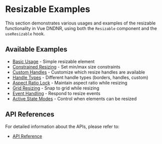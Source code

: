 # Resizable Examples

This section demonstrates various usages and examples of the resizable functionality in Vue DNDNR, using both the `Resizable` component and the `useResizable` hook.

## Available Examples

- [Basic Usage](/examples/Resizable/basic) - Simple resizable element
- [Constrained Resizing](/examples/Resizable/constrained) - Set min/max size constraints
- [Custom Handles](/examples/Resizable/handles) - Customize which resize handles are available
- [Handle Types](/examples/Resizable/handle-types) - Different handle types (borders, handles, custom)
- [Aspect Ratio Lock](/examples/Resizable/aspect-ratio) - Maintain aspect ratio while resizing
- [Grid Resizing](/examples/Resizable/grid) - Snap to grid while resizing
- [Event Handling](/examples/Resizable/events) - Respond to resize events
- [Active State Modes](/examples/Resizable/active-modes) - Control when elements can be resized

## API References

For detailed information about the APIs, please refer to:

- [API Reference](/api/)
